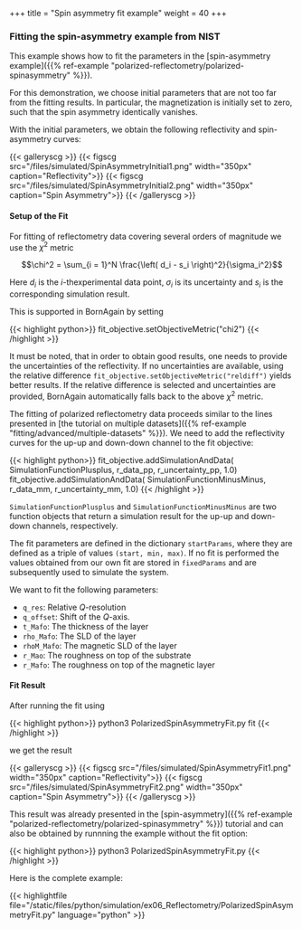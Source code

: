 +++
title = "Spin asymmetry fit example"
weight = 40
+++

### Fitting the spin-asymmetry example from NIST

This example shows how to fit the parameters in the [spin-asymmetry example]({{% ref-example "polarized-reflectometry/polarized-spinasymmetry" %}}).

For this demonstration, we choose initial parameters that are not too far from the fitting results.
In particular, the magnetization is initially set to zero, such that the spin asymmetry identically vanishes.

With the initial parameters, we obtain the following reflectivity and spin-asymmetry curves:

{{< galleryscg >}}
{{< figscg src="/files/simulated/SpinAsymmetryInitial1.png" width="350px" caption="Reflectivity">}}
{{< figscg src="/files/simulated/SpinAsymmetryInitial2.png" width="350px" caption="Spin Asymmetry">}}
{{< /galleryscg >}}




#### Setup of the Fit

For fitting of reflectometry data covering several orders of magnitude we use the $\chi^2$ metric

$$\chi^2 = \sum_{i = 1}^N  \frac{\left( d_i - s_i \right)^2}{\sigma_i^2}$$

Here $d_i$ is the $i$-thexperimental data point, $\sigma_i$ is its uncertainty and 
$s_i$ is the corresponding simulation result.

This is supported in BornAgain by setting

{{< highlight python>}}
fit_objective.setObjectiveMetric("chi2")
{{< /highlight >}}

It must be noted, that in order to obtain good results, one needs to provide the uncertainties 
of the reflectivity.
If no uncertainties are available, using the relative difference `fit_objective.setObjectiveMetric("reldiff")` yields better results.
If the relative difference is selected and uncertainties are provided, BornAgain automatically falls back to the above $\chi^2$ metric.

The fitting of polarized reflectometry data proceeds similar to the lines presented in
[the tutorial on multiple datasets]({{% ref-example "fitting/advanced/multiple-datasets" %}}).
We need to add the reflectivity curves for the up-up and down-down channel
to the fit objective:

{{< highlight python>}}
fit_objective.addSimulationAndData( SimulationFunctionPlusplus,
                                    r_data_pp, r_uncertainty_pp, 1.0)
fit_objective.addSimulationAndData( SimulationFunctionMinusMinus,
                                    r_data_mm, r_uncertainty_mm, 1.0)
{{< /highlight >}}

`SimulationFunctionPlusplus` and `SimulationFunctionMinusMinus` are two function objects that return a simulation result for
the up-up and down-down channels, respectively.

The fit parameters are defined in the dictionary `startParams`, where they are defined as a triple of values `(start, min, max)`.
If no fit is performed the values obtained from our own fit are stored in `fixedParams` and are subsequently used
to simulate the system.

We want to fit the following parameters:

* `q_res`: Relative $Q$-resolution
* `q_offset`: Shift of the $Q$-axis.
* `t_Mafo`: The thickness of the layer
* `rho_Mafo`: The SLD of the layer
* `rhoM_Mafo`: The magnetic SLD of the layer
* `r_Mao`: The roughness on top of the substrate
* `r_Mafo`: The roughness on top of the magnetic layer


#### Fit Result

After running the fit using

{{< highlight python>}}
python3 PolarizedSpinAsymmetryFit.py fit
{{< /highlight >}}


we get the result

{{< galleryscg >}}
{{< figscg src="/files/simulated/SpinAsymmetryFit1.png" width="350px" caption="Reflectivity">}}
{{< figscg src="/files/simulated/SpinAsymmetryFit2.png" width="350px" caption="Spin Asymmetry">}}
{{< /galleryscg >}}


This result was already presented in the [spin-asymmetry]({{% ref-example "polarized-reflectometry/polarized-spinasymmetry" %}}) tutorial and
can also be obtained by runnning the example without the fit option:

{{< highlight python>}}
python3 PolarizedSpinAsymmetryFit.py
{{< /highlight >}}


Here is the complete example:

{{< highlightfile file="/static/files/python/simulation/ex06_Reflectometry/PolarizedSpinAsymmetryFit.py"  language="python" >}}
